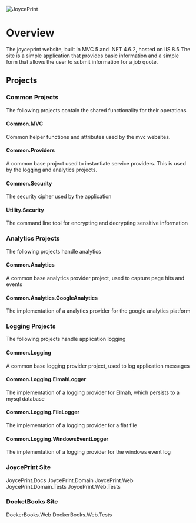 ![JoycePrint](./readme-images/jp-logo-rgb.png)

# Overview

The joyceprint website, built in MVC 5 and .NET 4.6.2, hosted on IIS 8.5
The site is a simple application that provides basic information and a simple form that allows the user to submit information for a job quote.

## Projects

### Common Projects

The following projects contain the shared functionality for their operations

#### Common.MVC

Common helper functions and attributes used by the mvc websites.

#### Common.Providers

A common base project used to instantiate service providers.
This is used by the logging and analytics projects.

#### Common.Security

The security cipher used by the application

#### Utility.Security

The command line tool for encrypting and decrypting sensitive information

### Analytics Projects

The following projects handle analytics

#### Common.Analytics

A common base analytics provider project, used to capture page hits and events

#### Common.Analytics.GoogleAnalytics

The implementation of a analytics provider for the google analytics platform

### Logging Projects

The following projects handle application logging

#### Common.Logging

A common base logging provider project, used to log application messages

#### Common.Logging.ElmahLogger

The implementation of a logging provider for Elmah, which persists to a mysql database

#### Common.Logging.FileLogger

The implementation of a logging provider for a flat file

#### Common.Logging.WindowsEventLogger

The implementation of a logging provider for the windows event log

### JoycePrint Site

JoycePrint.Docs
JoycePrint.Domain
JoycePrint.Web
JoycePrint.Domain.Tests
JoycePrint.Web.Tests

### DocketBooks Site

DockerBooks.Web
DockerBooks.Web.Tests